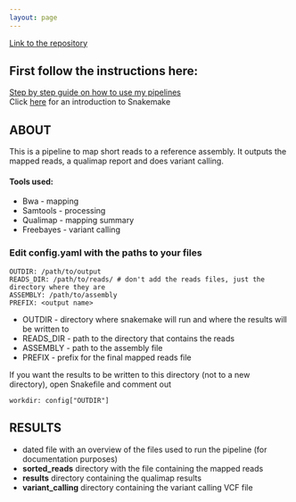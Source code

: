 ```yaml
---
layout: page
---
```


[Link to the repository](https://github.com/CarolinaPB/WUR_mapping-variant-calling)

## First follow the instructions here:
[Step by step guide on how to use my pipelines](https://carolinapb.github.io/2021-06-23-how-to-run-my-pipelines/)  
Click [here](https://github.com/CarolinaPB/snakemake-template/blob/master/Short%20introduction%20to%20Snakemake.pdf) for an introduction to Snakemake

## ABOUT
This is a pipeline to map short reads to a reference assembly. It outputs the mapped reads, a qualimap report and does variant calling.

#### Tools used:
- Bwa - mapping
- Samtools - processing
- Qualimap - mapping summary
- Freebayes - variant calling

### Edit config.yaml with the paths to your files
```
OUTDIR: /path/to/output 
READS_DIR: /path/to/reads/ # don't add the reads files, just the directory where they are
ASSEMBLY: /path/to/assembly
PREFIX: <output name>
```

- OUTDIR - directory where snakemake will run and where the results will be written to
- READS_DIR - path to the directory that contains the reads
- ASSEMBLY - path to the assembly file
- PREFIX - prefix for the final mapped reads file

If you want the results to be written to this directory (not to a new directory), open Snakefile and comment out 
```
workdir: config["OUTDIR"]
```

## RESULTS
- dated file with an overview of the files used to run the pipeline (for documentation purposes)
- **sorted_reads** directory with the file containing the mapped reads
- **results** directory containing the qualimap results
- **variant_calling** directory containing the variant calling VCF file

